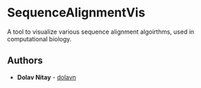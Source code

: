 # SequenceAlignmentVis
A tool to visualize various sequence alignment algoirthms, used in computational biology.

## Authors
* **Dolav Nitay** - [dolavn](https://github.com/dolavn)
